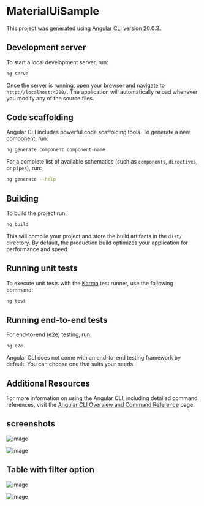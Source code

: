 # MaterialUiSample

This project was generated using [Angular CLI](https://github.com/angular/angular-cli) version 20.0.3.

## Development server

To start a local development server, run:

```bash
ng serve
```

Once the server is running, open your browser and navigate to `http://localhost:4200/`. The application will automatically reload whenever you modify any of the source files.

## Code scaffolding

Angular CLI includes powerful code scaffolding tools. To generate a new component, run:

```bash
ng generate component component-name
```

For a complete list of available schematics (such as `components`, `directives`, or `pipes`), run:

```bash
ng generate --help
```

## Building

To build the project run:

```bash
ng build
```

This will compile your project and store the build artifacts in the `dist/` directory. By default, the production build optimizes your application for performance and speed.

## Running unit tests

To execute unit tests with the [Karma](https://karma-runner.github.io) test runner, use the following command:

```bash
ng test
```

## Running end-to-end tests

For end-to-end (e2e) testing, run:

```bash
ng e2e
```

Angular CLI does not come with an end-to-end testing framework by default. You can choose one that suits your needs.

## Additional Resources

For more information on using the Angular CLI, including detailed command references, visit the [Angular CLI Overview and Command Reference](https://angular.dev/tools/cli) page. 

## screenshots 

![image](https://github.com/user-attachments/assets/033bcae7-69db-485d-aa4d-e59fbcc91c79)

![image](https://github.com/user-attachments/assets/34bb331f-9ec1-421a-8c15-6beb5b75fbb9)

## Table with fllter option

![image](https://github.com/user-attachments/assets/ec785136-5aba-41a0-bc4f-fd36a407d94a)

![image](https://github.com/user-attachments/assets/81bde6a6-130e-46ae-a39a-0997882a9dff)




